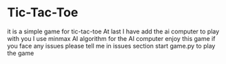 # Tic-Tac-Toe
it is a simple game for tic-tac-toe
At last I have add the ai computer to play with you
I use minmax AI algorithm for the AI computer
enjoy this game
if you face any issues please tell me in issues section
start game.py to play the game
